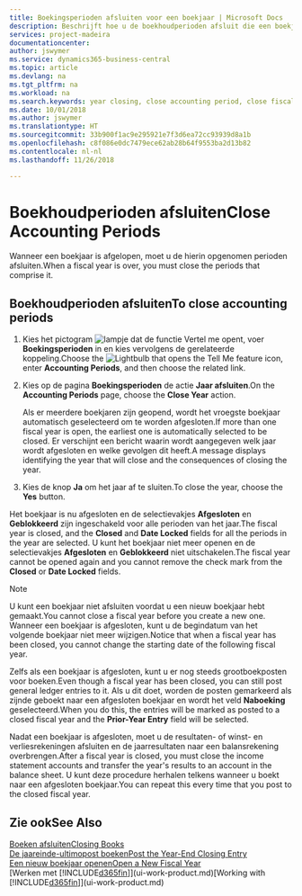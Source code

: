 ```yaml
---
title: Boekingsperioden afsluiten voor een boekjaar | Microsoft Docs
description: Beschrijft hoe u de boekhoudperioden afsluit die een boekjaar vormen.
services: project-madeira
documentationcenter: 
author: jswymer
ms.service: dynamics365-business-central
ms.topic: article
ms.devlang: na
ms.tgt_pltfrm: na
ms.workload: na
ms.search.keywords: year closing, close accounting period, close fiscal year, bank account detailed trial balance
ms.date: 10/01/2018
ms.author: jswymer
ms.translationtype: HT
ms.sourcegitcommit: 33b900f1ac9e295921e7f3d6ea72cc93939d8a1b
ms.openlocfilehash: c8f086e0dc7479ece62ab28b64f9553ba2d13b82
ms.contentlocale: nl-nl
ms.lasthandoff: 11/26/2018

---
```

# <a name="close-accounting-periods"></a><span data-ttu-id="e6fe8-103">Boekhoudperioden afsluiten</span><span class="sxs-lookup"><span data-stu-id="e6fe8-103">Close Accounting Periods</span></span>
<span data-ttu-id="e6fe8-104">Wanneer een boekjaar is afgelopen, moet u de hierin opgenomen perioden afsluiten.</span><span class="sxs-lookup"><span data-stu-id="e6fe8-104">When a fiscal year is over, you must close the periods that comprise it.</span></span>

## <a name="to-close-accounting-periods"></a><span data-ttu-id="e6fe8-105">Boekhoudperioden afsluiten</span><span class="sxs-lookup"><span data-stu-id="e6fe8-105">To close accounting periods</span></span>
1. <span data-ttu-id="e6fe8-106">Kies het pictogram ![lampje dat de functie Vertel me opent](media/ui-search/search_small.png "Vertel me wat u wilt doen"), voer **Boekingsperioden** in en kies vervolgens de gerelateerde koppeling.</span><span class="sxs-lookup"><span data-stu-id="e6fe8-106">Choose the ![Lightbulb that opens the Tell Me feature](media/ui-search/search_small.png "Tell me what you want to do") icon, enter **Accounting Periods**, and then choose the related link.</span></span>
2. <span data-ttu-id="e6fe8-107">Kies op de pagina **Boekingsperioden** de actie **Jaar afsluiten**.</span><span class="sxs-lookup"><span data-stu-id="e6fe8-107">On the **Accounting Periods** page, choose the **Close Year** action.</span></span>

    <span data-ttu-id="e6fe8-108">Als er meerdere boekjaren zijn geopend, wordt het vroegste boekjaar automatisch geselecteerd om te worden afgesloten.</span><span class="sxs-lookup"><span data-stu-id="e6fe8-108">If more than one fiscal year is open, the earliest one is automatically selected to be closed.</span></span> <span data-ttu-id="e6fe8-109">Er verschijnt een bericht waarin wordt aangegeven welk jaar wordt afgesloten en welke gevolgen dit heeft.</span><span class="sxs-lookup"><span data-stu-id="e6fe8-109">A message displays identifying the year that will close and the consequences of closing the year.</span></span>
3. <span data-ttu-id="e6fe8-110">Kies de knop **Ja** om het jaar af te sluiten.</span><span class="sxs-lookup"><span data-stu-id="e6fe8-110">To close the year, choose the **Yes** button.</span></span>

<span data-ttu-id="e6fe8-111">Het boekjaar is nu afgesloten en de selectievakjes **Afgesloten** en **Geblokkeerd** zijn ingeschakeld voor alle perioden van het jaar.</span><span class="sxs-lookup"><span data-stu-id="e6fe8-111">The fiscal year is closed, and the **Closed** and **Date Locked** fields for all the periods in the year are selected.</span></span> <span data-ttu-id="e6fe8-112">U kunt het boekjaar niet meer openen en de selectievakjes **Afgesloten** en **Geblokkeerd** niet uitschakelen.</span><span class="sxs-lookup"><span data-stu-id="e6fe8-112">The fiscal year cannot be opened again and you cannot remove the check mark from the **Closed** or **Date Locked** fields.</span></span>

> [!NOTE]  
>   <span data-ttu-id="e6fe8-113">U kunt een boekjaar niet afsluiten voordat u een nieuw boekjaar hebt gemaakt.</span><span class="sxs-lookup"><span data-stu-id="e6fe8-113">You cannot close a fiscal year before you create a new one.</span></span> <span data-ttu-id="e6fe8-114">Wanneer een boekjaar is afgesloten, kunt u de begindatum van het volgende boekjaar niet meer wijzigen.</span><span class="sxs-lookup"><span data-stu-id="e6fe8-114">Notice that when a fiscal year has been closed, you cannot change the starting date of the following fiscal year.</span></span>

<span data-ttu-id="e6fe8-115">Zelfs als een boekjaar is afgesloten, kunt u er nog steeds grootboekposten voor boeken.</span><span class="sxs-lookup"><span data-stu-id="e6fe8-115">Even though a fiscal year has been closed, you can still post general ledger entries to it.</span></span> <span data-ttu-id="e6fe8-116">Als u dit doet, worden de posten gemarkeerd als zijnde geboekt naar een afgesloten boekjaar en wordt het veld **Naboeking** geselecteerd.</span><span class="sxs-lookup"><span data-stu-id="e6fe8-116">When you do this, the entries will be marked as posted to a closed fiscal year and the **Prior-Year Entry** field will be selected.</span></span>

<span data-ttu-id="e6fe8-117">Nadat een boekjaar is afgesloten, moet u de resultaten- of winst- en verliesrekeningen afsluiten en de jaarresultaten naar een balansrekening overbrengen.</span><span class="sxs-lookup"><span data-stu-id="e6fe8-117">After a fiscal year is closed, you must close the income statement accounts and transfer the year's results to an account in the balance sheet.</span></span> <span data-ttu-id="e6fe8-118">U kunt deze procedure herhalen telkens wanneer u boekt naar een afgesloten boekjaar.</span><span class="sxs-lookup"><span data-stu-id="e6fe8-118">You can repeat this every time that you post to the closed fiscal year.</span></span>

## <a name="see-also"></a><span data-ttu-id="e6fe8-119">Zie ook</span><span class="sxs-lookup"><span data-stu-id="e6fe8-119">See Also</span></span>
[<span data-ttu-id="e6fe8-120">Boeken afsluiten</span><span class="sxs-lookup"><span data-stu-id="e6fe8-120">Closing Books</span></span>](year-close-books.md)  
[<span data-ttu-id="e6fe8-121">De jaareinde-ultimopost boeken</span><span class="sxs-lookup"><span data-stu-id="e6fe8-121">Post the Year-End Closing Entry</span></span>](year-how-post-year-end-close-entry.md)  
[<span data-ttu-id="e6fe8-122">Een nieuw boekjaar openen</span><span class="sxs-lookup"><span data-stu-id="e6fe8-122">Open a New Fiscal Year</span></span>](finance-how-open-new-fiscal-year.md)  
<span data-ttu-id="e6fe8-123">[Werken met [!INCLUDE[d365fin](includes/d365fin_md.md)]](ui-work-product.md)</span><span class="sxs-lookup"><span data-stu-id="e6fe8-123">[Working with [!INCLUDE[d365fin](includes/d365fin_md.md)]](ui-work-product.md)</span></span>

